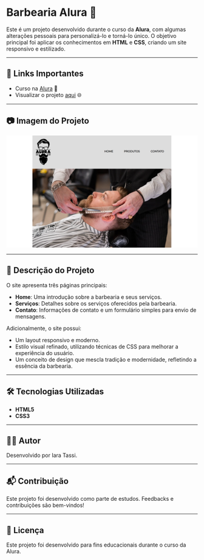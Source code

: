 # Barbearia Alura 💈

Este é um projeto desenvolvido durante o curso da **Alura**, com algumas alterações pessoais para personalizá-lo e torná-lo único. O objetivo principal foi aplicar os conhecimentos em **HTML** e **CSS**, criando um site responsivo e estilizado.

---

## 🔗 **Links Importantes**

- Curso na [Alura](https://www.alura.com.br) 🚀
- Visualizar o projeto [aqui](https://projeto-barbearia-neon.vercel.app/) 🌐

---

## 📷 **Imagem do Projeto**

![Barbearia Alura](https://github.com/IaraTassi/projeto-barbearia/blob/master/assets/img/home.png )

---

## 📄 **Descrição do Projeto**

O site apresenta três páginas principais:

- **Home**: Uma introdução sobre a barbearia e seus serviços.
- **Serviços**: Detalhes sobre os serviços oferecidos pela barbearia.
- **Contato**: Informações de contato e um formulário simples para envio de mensagens.

Adicionalmente, o site possui:

- Um layout responsivo e moderno.
- Estilo visual refinado, utilizando técnicas de CSS para melhorar a experiência do usuário.
- Um conceito de design que mescla tradição e modernidade, refletindo a essência da barbearia.

---

## 🛠 **Tecnologias Utilizadas**

- **HTML5**
- **CSS3**

---

## 🧑‍💻 **Autor**

Desenvolvido por Iara Tassi.

---

## 📬 **Contribuição**

Este projeto foi desenvolvido como parte de estudos. Feedbacks e contribuições são bem-vindos! 

---

## 📜 **Licença**

Este projeto foi desenvolvido para fins educacionais durante o curso da Alura. 
